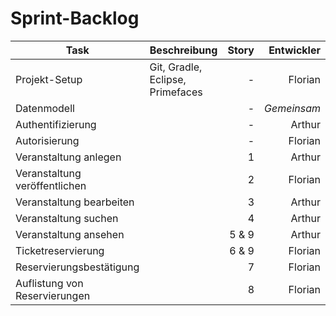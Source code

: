 # Sprint-Backlog

| Task                          | Beschreibung                     | Story |  Entwickler |
| ----------------------------- | -------------------------------- | ----: | ----------: |
| Projekt-Setup                 | Git, Gradle, Eclipse, Primefaces |     - |     Florian |
| Datenmodell                   |                                  |     - | *Gemeinsam* |
| Authentifizierung             |                                  |     - |      Arthur |
| Autorisierung                 |                                  |     - |     Florian |
| Veranstaltung anlegen         |                                  |     1 |      Arthur |
| Veranstaltung veröffentlichen |                                  |     2 |     Florian |
| Veranstaltung bearbeiten      |                                  |     3 |      Arthur |
| Veranstaltung suchen          |                                  |     4 |      Arthur |
| Veranstaltung ansehen         |                                  | 5 & 9 |      Arthur |
| Ticketreservierung            |                                  | 6 & 9 |     Florian |
| Reservierungsbestätigung      |                                  |     7 |     Florian |
| Auflistung von Reservierungen |                                  |     8 |     Florian |